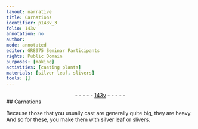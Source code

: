 ```yaml
---
layout: narrative
title: Carnations
identifier: p143v_3
folio: 143v
annotation: no
author:
mode: annotated
editor: GR8975 Seminar Participants
rights: Public Domain
purposes: [making]
activities: [casting plants]
materials: [silver leaf, slivers]
tools: []
---
```


 <div class="folio" align="center">- - - - - <a href="http://gallica.bnf.fr/ark:/12148/btv1b10500001g/f292.image" target="_blank">143v</a> - - - - - </div> 
## <span class="plant">Carnations</span>

  <span class="activity"></span> 
 Because those that you usually cast are generally quite big, they are heavy. And so for these, you make them with <span class="material">silver leaf</span> or <span class="material">slivers</span>. 
 